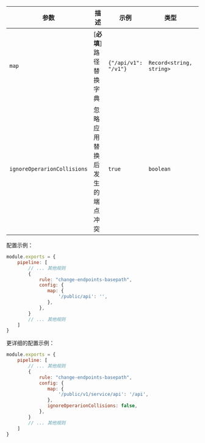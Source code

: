 | 参数                    | 描述                                                              | 示例               | 类型                | 默认值 |
|-----------------------------|-----------------------------------------------------------------------|----------------------|--------------------------|-----------|
| `map`                       | [**必填**] 路径替换字典                                     | `{"/api/v1": "/v1"}` | `Record<string, string>` | `{}`      |
| `ignoreOperarionCollisions` | 忽略应用替换后发生的端点冲突 | `true`               | `boolean`                | `false`        |


配置示例：

```js
module.exports = {
    pipeline: [
        // ... 其他规则
        {
            rule: "change-endpoints-basepath",
            config: {
               map: { 
                   '/public/api': '',
               },
            },
        }
        // ... 其他规则
    ]
}
```

更详细的配置示例：

```js
module.exports = {
    pipeline: [
        // ... 其他规则
        {
            rule: "change-endpoints-basepath",
            config: {
               map: { 
                   '/public/v1/service/api': '/api',
               }, 
               ignoreOperarionCollisions: false,
            },
        }
        // ... 其他规则
    ]
}
``` 